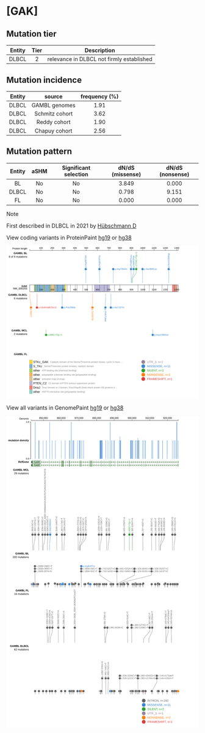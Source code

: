# [GAK]

## Mutation tier

|Entity|Tier|Description                              |
|:------:|:----:|-----------------------------------------|
|DLBCL |2   |relevance in DLBCL not firmly established|
## Mutation incidence

|Entity|source        |frequency (%)|
|:------:|:--------------:|:-------------:|
|DLBCL |GAMBL genomes |1.91         |
|DLBCL |Schmitz cohort|3.62         |
|DLBCL |Reddy cohort  |1.90         |
|DLBCL |Chapuy cohort |2.56         |

## Mutation pattern

|Entity|aSHM|Significant selection|dN/dS (missense)|dN/dS (nonsense)|
|:------:|:----:|:---------------------:|:----------------:|:----------------:|
|BL    |No  |No                   |3.849           |0.000           |
|DLBCL |No  |No                   |0.798           |9.151           |
|FL    |No  |No                   |0.000           |0.000           |


> [!NOTE]
> First described in DLBCL in 2021 by [Hübschmann D](https://pubmed.ncbi.nlm.nih.gov/33953289)


View coding variants in ProteinPaint [hg19](https://www.bcgsc.ca/downloads/morinlab/GAMBL/test/genes/GAK_protein.html)  or [hg38](https://www.bcgsc.ca/downloads/morinlab/GAMBL/test/genes/GAK_protein_hg38.html)

![image](images/proteinpaint/GAK_NM_005255.svg)

View all variants in GenomePaint [hg19](https://www.bcgsc.ca/downloads/morinlab/GAMBL/test/genes/GAK.html)  or [hg38](https://www.bcgsc.ca/downloads/morinlab/GAMBL/test/genes/GAK_hg38.html)

![image](images/proteinpaint/GAK.svg)
